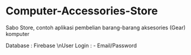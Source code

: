 # Computer-Accessories-Store
Sabo Store, contoh aplikasi pembelian barang-barang aksesories (Gear) komputer

Database : Firebase
\nUser Login : - Email/Password
